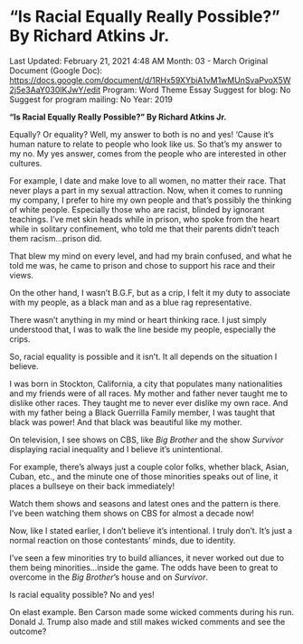 # “Is Racial Equally Really Possible?” By Richard Atkins Jr.

Last Updated: February 21, 2021 4:48 AM
Month: 03 - March
Original Document (Google Doc): https://docs.google.com/document/d/1RHx59XYbiA1vM1wMUnSvaPvoX5W2j5e3AaY030lKJwY/edit
Program: Word Theme Essay
Suggest for blog: No
Suggest for program mailing: No
Year: 2019

**“Is Racial Equally Really Possible?” By Richard Atkins Jr.**

Equally? Or equality? Well, my answer to both is no and yes! ‘Cause it’s human nature to relate to people who look like us. So that’s my answer to my no. My yes answer, comes from the people who are interested in other cultures.

For example, I date and make love to all women, no matter their race. That never plays a part in my sexual attraction. Now, when it comes to running my company, I prefer to hire my own people and that’s possibly the thinking of white people. Especially those who are racist, blinded by ignorant teachings. I’ve met skin heads while in prison, who spoke from the heart while in solitary confinement, who told me that their parents didn’t teach them racism...prison did.

That blew my mind on every level, and had my brain confused, and what he told me was, he came to prison and chose to support his race and their views.

On the other hand, I wasn’t B.G.F, but as a crip, I felt it my duty to associate with my people, as a black man and as a blue rag representative.

There wasn’t anything in my mind or heart thinking race. I just simply understood that, I was to walk the line beside my people, especially the crips.

So, racial equality is possible and it isn’t. It all depends on the situation I believe.

I was born in Stockton, California, a city that populates many nationalities and my friends were of all races. My mother and father never taught me to dislike other races. They taught me to never ever dislike my own race. And with my father being a Black Guerrilla Family member, I was taught that black was power! And that black was beautiful like my mother.

On television, I see shows on CBS, like *Big Brother* and the show *Survivor* displaying racial inequality and I believe it’s unintentional.

For example, there’s always just a couple color folks, whether black, Asian, Cuban, etc., and the minute one of those minorities speaks out of line, it places a bullseye on their back immediately!

Watch them shows and seasons and latest ones and the pattern is there. I’ve been watching them shows on CBS for almost a decade now!

Now, like I stated earlier, I don’t believe it’s intentional. I truly don’t. It’s just a normal reaction on those contestants’ minds, due to identity.

I’ve seen a few minorities try to build alliances, it never worked out due to them being minorities...inside the game. The odds have been to great to overcome in the *Big Brother*’s house and on *Survivor*.

Is racial equality possible? No and yes!

On elast example. Ben Carson made some wicked comments during his run. Donald J. Trump also made and still makes wicked comments and see the outcome?